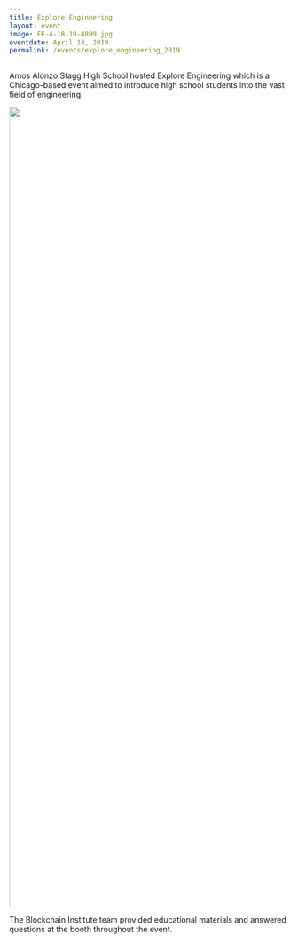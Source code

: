 ```yaml
---
title: Explore Engineering
layout: event
image: EE-4-18-19-4899.jpg
eventdate: April 18, 2019
permalink: /events/explore_engineering_2019
---
```

Amos Alonzo Stagg High School hosted Explore Engineering which is a Chicago-based event aimed to introduce high school students into the vast field of engineering.

<img class="alignnone size-full wp-image-3138" src="https://theblockchaininstitute.org/wp-content/uploads/2019/04/EE-4-18-19-4892.jpg" alt="" width="2160" height="1442" />

The Blockchain Institute team provided educational materials and answered questions at the booth throughout the event.
